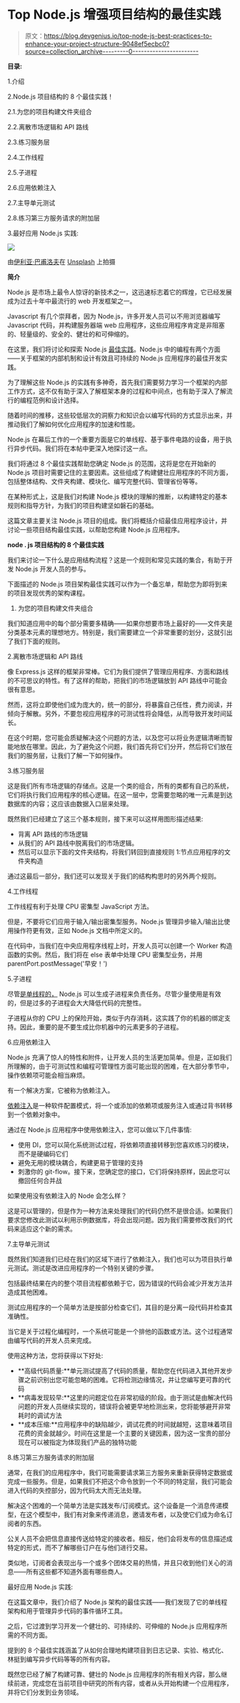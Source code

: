 # Top Node.js 增强项目结构的最佳实践

> 原文：<https://blog.devgenius.io/top-node-js-best-practices-to-enhance-your-project-structure-9048ef5ecbc0?source=collection_archive---------0----------------------->

**目录:**

1.介绍

2.Node.js 项目结构的 8 个最佳实践！

2.1.为您的项目构建文件夹组合

2.2.离散市场逻辑和 API 路线

2.3.练习服务层

2.4.工作线程

2.5.子进程

2.6.应用依赖注入

2.7.主导单元测试

2.8.练习第三方服务请求的附加层

3.最好应用 Node.js 实践:

![](img/7fd443edac05657d8b2ca7c5b9205c26.png)

由[伊利亚·巴甫洛夫](https://unsplash.com/@ilyapavlov?utm_source=unsplash&utm_medium=referral&utm_content=creditCopyText)在 [Unsplash](https://unsplash.com/s/photos/coding-project-structure?utm_source=unsplash&utm_medium=referral&utm_content=creditCopyText) 上拍摄

**简介**

Node.js 是市场上最令人惊讶的新技术之一，这迅速标志着它的辉煌，它已经发展成为过去十年中最流行的 web 开发框架之一。

Javascript 有几个崇拜者，因为 Node.js，许多开发人员可以不用浏览器编写 Javascript 代码，并构建服务器端 web 应用程序，这些应用程序肯定是非阻塞的、轻量级的、安全的、健壮的和可伸缩的。

在这里，我们将讨论和探索 Node.js [最佳实践](https://www.tatvasoft.com/blog/node-js-best-practices/)。Node.js 中的编程有两个方面——关于框架的内部机制和设计有效且可持续的 Node.js 应用程序的最佳开发实践。

为了理解这些 Node.js 的实践有多神奇，首先我们需要努力学习一个框架的内部工作方式，这不仅有助于深入了解框架本身的过程和中间点，也有助于深入了解流行的编程范例和设计选择。

随着时间的推移，这些较低层次的洞察力和知识会以编写代码的方式显示出来，并推动我们了解如何优化应用程序的加速和性能。

Node.js 在幕后工作的一个重要方面是它的单线程、基于事件电路的设备，用于执行异步代码。我们将在本帖中更深入地探讨这一点。

我们将通过 8 个最佳实践帮助您确定 Node.js 的范围，这将是您在开始新的 Node.js 项目时需要记住的主要因素。这些组成了构建健壮应用程序的不同方面，包括整体结构、文件夹构建、模块化、编写完整代码、管理省份等等。

在某种形式上，这是我们对构建 Node.js 模块的理解的推断，以构建特定的基本规则和指导方针，为我们的项目构建坚如磐石的基础。

这篇文章主要关注 Node.js 项目的组成。我们将概括介绍最佳应用程序设计，并讨论一些项目结构最佳实践，以帮助您构建 Node.js 应用程序。

**node . js 项目结构的 8 个最佳实践**

我们来讨论一下什么是应用结构流程？这是一个规则和常见实践的集合，有助于开发 Node.js 开发人员的参与。

下面描述的 Node.js 项目架构最佳实践可以作为一个备忘单，帮助您为即将到来的项目发现优秀的架构课程。

1.  为您的项目构建文件夹组合

我们知道应用中的每个部分需要多精确——如果你想要市场上最好的——文件夹是分类基本元素的理想地方。特别是，我们需要建立一个非常重要的划分，这就引出了我们下面的规则。

2.离散市场逻辑和 API 路线

像 Express.js 这样的框架非常棒。它们为我们提供了管理应用程序、方面和路线的不可思议的特性。有了这样的帮助，把我们的市场逻辑放到 API 路线中可能会很有意思。

然而，这将立即使他们成为庞大的，统一的部分，将暴露自己任性，费力阅读，并倾向于解散。另外，不要忽视应用程序的可测试性将会降低，从而导致开发时间延长。

在这个时期，您可能会质疑解决这个问题的方法，以及您可以将业务逻辑清晰而智能地放在哪里。因此，为了避免这个问题，我们首先将它们分开，然后将它们放在我们的服务层，让我们了解一下如何操作。

3.练习服务层

这是我们所有市场逻辑的存储点。这是一个类的组合，所有的类都有自己的系统，它们将执行我们应用程序的核心逻辑。在这一层中，您需要忽略的唯一元素是到达数据库的内容；这应该由数据入口层来处理。

既然我们已经建立了这三个基本规则，接下来可以这样用图形描述结果:

*   背离 API 路线的市场逻辑
*   从我们的 API 路线中脱离我们的市场逻辑。
*   然后可以显示下面的文件夹结构，将我们转回到直接规则 1:节点应用程序的文件夹构造

通过这最后一部分，我们还可以发现关于我们的结构构思时的另外两个规则。

4.工作线程

工作线程有利于处理 CPU 密集型 JavaScript 方法。

但是，不要将它们应用于输入/输出密集型服务。Node.js 管理异步输入/输出比使用操作符更有效，正如 Node.js 文档中所定义的。

在代码中，当我们在中央应用程序线程上时，开发人员可以创建一个 Worker 构造函数的实例。然后，我们将在 else 表单中处理 CPU 密集型业务，并用 parentPort.postMessage('早安！')

5.子进程

尽管[是单线程的，](https://dev.to/santhu210/is-node-js-really-single-threaded-16jj) Node.js 可以生成子进程来负责任务。尽管少量使用是有效的，但是过多的子进程会大大降低代码的完整性。

子进程从你的 CPU 上的保险开始，类似于内存消耗，这实践了你的机器的绑定支持。因此，重要的是不要生成比你机器中的元素更多的子进程。

6.应用依赖注入

Node.js 充满了惊人的特性和附件，让开发人员的生活更加简单。但是，正如我们所理解的，由于可测试性和编程可管理性方面可能出现的困难，在大部分季节中，操作依赖项可能会相当麻烦。

有一个解决方案，它被称为依赖注入。

[依赖注入](https://angular.io/guide/dependency-injection)是一种软件配置模式，将一个或添加的依赖项或服务注入或通过背书转移到一个依赖对象中。

通过在 Node.js 应用程序中使用依赖注入，您可以做以下几件事情:

*   使用 DI，您可以简化系统测试过程，将依赖项直接转移到您喜欢练习的模块，而不是硬编码它们
*   避免无用的模块耦合，构建更易于管理的支持
*   刺激你的 git-flow。接下来，您确定您的接口，它们将保持原样，因此您可以撤回任何合并战

如果使用没有依赖注入的 Node 会怎么样？

这是可以管理的，但是作为一种方法来处理我们的代码仍然不是很合适。如果我们要求您修改此测试以利用示例数据库，将会出现问题。因为我们需要修改我们的代码来适应这个新的需求。

7.主导单元测试

既然我们知道我们已经在我们的区域下进行了依赖注入，我们也可以为项目执行单元测试。测试是改进应用程序的一个特别关键的步骤。

包括最终结果在内的整个项目流程都依赖于它，因为错误的代码会减少开发方法并造成其他困难。

测试应用程序的一个简单方法是按部分检查它们，其目的是分离一段代码并检查其准确性。

当它是关于过程化编程时，一个系统可能是一个排他的函数或方法。这个过程通常由编写代码的开发人员来完成。

使用这种方法，您将获得以下好处:

*   **高级代码质量:**单元测试提高了代码的质量，帮助您在代码进入其他开发步骤之前识别出您可能忽略的困难。它将检测边缘情况，并让您编写更可靠的代码
*   **病毒发现较早:**这里的问题定位在非常初级的阶段。由于测试是由解决代码问题的开发人员继续实现的，错误将会被更早地检测出来，您将能够避开非常耗时的调试方法
*   **成本压缩:**应用程序中的缺陷越少，调试花费的时间就越短，这意味着项目花费的资金就越少。时间在这里是一个主要的关键因素，因为这一宝贵的部分现在可以被指定为体现我们产品的独特功能

8.练习第三方服务请求的附加层

通常，在我们的应用程序中，我们可能需要请求第三方服务来重新获得特定数据或完成一些服务。但是，如果我们不把这个命令放到一个不同的特定层，我们可能会进入代码的失控部分，因为代码太大而无法处理。

解决这个困难的一个简单方法是实践发布/订阅模式。这个设备是一个消息传递模型，在这个模型中，我们有对象来传递消息，邀请发布者，以及使它们成为命名订阅者的东西。

公关人员不会把信息直接传送给特定的接收者。相反，他们会将发布的信息描述成特定的形式，而不了解哪些订户在与他们进行交易。

类似地，订阅者会表现出与一个或多个团体交易的热情，并且只收到他们关心的消息——所有这些都不知道外面有哪些商人。

最好应用 Node.js 实践:

在这篇文章中，我们介绍了 Node.js 架构的最佳实践——我们发现了它的单线程架构和用于管理异步代码的事件循环工具。

之后，它过渡到学习开发一个健壮的、可持续的、可伸缩的 Node.js 应用程序所需的不同方面。

提到的 8 个最佳实践涵盖了从如何合理地构建项目到日志记录、实验、格式化、林挺到编写异步代码等等的所有内容。

既然您已经了解了构建可靠、健壮的 Node.js 应用程序的所有相关内容，那么继续前进，完成您在当前项目中研究的所有内容，或者从头开始构建一个应用程序，并将它们分发到业务领域。